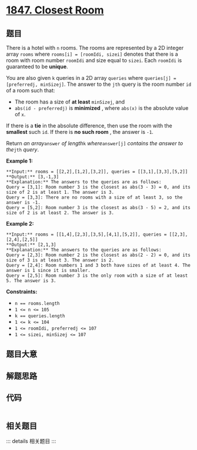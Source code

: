 # [1847. Closest Room](https://leetcode.com/problems/closest-room)

## 题目

There is a hotel with `n` rooms. The rooms are represented by a 2D integer
array `rooms` where `rooms[i] = [roomIdi, sizei]` denotes that there is a room
with room number `roomIdi` and size equal to `sizei`. Each `roomIdi` is
guaranteed to be **unique**.

You are also given `k` queries in a 2D array `queries` where `queries[j] =
[preferredj, minSizej]`. The answer to the `jth` query is the room number `id`
of a room such that:

  * The room has a size of **at least** `minSizej`, and
  * `abs(id - preferredj)` is **minimized** , where `abs(x)` is the absolute value of `x`.

If there is a **tie** in the absolute difference, then use the room with the
**smallest** such `id`. If there is **no such room** , the answer is `-1`.

Return _an array_`answer` _of length_`k` _where_`answer[j]` _contains the
answer to the_`jth` _query_.



**Example 1:**

    
    
    **Input:** rooms = [[2,2],[1,2],[3,2]], queries = [[3,1],[3,3],[5,2]]
    **Output:** [3,-1,3]
    **Explanation:** The answers to the queries are as follows:
    Query = [3,1]: Room number 3 is the closest as abs(3 - 3) = 0, and its size of 2 is at least 1. The answer is 3.
    Query = [3,3]: There are no rooms with a size of at least 3, so the answer is -1.
    Query = [5,2]: Room number 3 is the closest as abs(3 - 5) = 2, and its size of 2 is at least 2. The answer is 3.

**Example 2:**

    
    
    **Input:** rooms = [[1,4],[2,3],[3,5],[4,1],[5,2]], queries = [[2,3],[2,4],[2,5]]
    **Output:** [2,1,3]
    **Explanation:** The answers to the queries are as follows:
    Query = [2,3]: Room number 2 is the closest as abs(2 - 2) = 0, and its size of 3 is at least 3. The answer is 2.
    Query = [2,4]: Room numbers 1 and 3 both have sizes of at least 4. The answer is 1 since it is smaller.
    Query = [2,5]: Room number 3 is the only room with a size of at least 5. The answer is 3.



**Constraints:**

  * `n == rooms.length`
  * `1 <= n <= 105`
  * `k == queries.length`
  * `1 <= k <= 104`
  * `1 <= roomIdi, preferredj <= 107`
  * `1 <= sizei, minSizej <= 107`


## 题目大意

## 解题思路

## 代码

```javascript

```

## 相关题目

::: details 相关题目
:::
